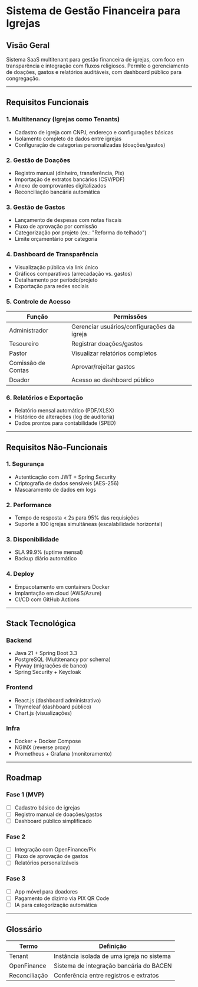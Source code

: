 # Sistema de Gestão Financeira para Igrejas

## Visão Geral
Sistema SaaS multitenant para gestão financeira de igrejas, com foco em transparência e integração com fluxos religiosos. Permite o gerenciamento de doações, gastos e relatórios auditáveis, com dashboard público para congregação.

---

## Requisitos Funcionais

### 1. **Multitenancy (Igrejas como Tenants)**
- Cadastro de igreja com CNPJ, endereço e configurações básicas
- Isolamento completo de dados entre igrejas
- Configuração de categorias personalizadas (doações/gastos)

### 2. **Gestão de Doações**
- Registro manual (dinheiro, transferência, Pix)
- Importação de extratos bancários (CSV/PDF)
- Anexo de comprovantes digitalizados
- Reconciliação bancária automática

### 3. **Gestão de Gastos**
- Lançamento de despesas com notas fiscais
- Fluxo de aprovação por comissão
- Categorização por projeto (ex.: "Reforma do telhado")
- Limite orçamentário por categoria

### 4. **Dashboard de Transparência**
- Visualização pública via link único
- Gráficos comparativos (arrecadação vs. gastos)
- Detalhamento por período/projeto
- Exportação para redes sociais

### 5. **Controle de Acesso**
| Função            | Permissões                                  |
|--------------------|--------------------------------------------|
| Administrador      | Gerenciar usuários/configurações da igreja |
| Tesoureiro         | Registrar doações/gastos                   |
| Pastor             | Visualizar relatórios completos            |
| Comissão de Contas | Aprovar/rejeitar gastos                    |
| Doador             | Acesso ao dashboard público                |

### 6. **Relatórios e Exportação**
- Relatório mensal automático (PDF/XLSX)
- Histórico de alterações (log de auditoria)
- Dados prontos para contabilidade (SPED)

---

## Requisitos Não-Funcionais

### 1. **Segurança**
- Autenticação com JWT + Spring Security
- Criptografia de dados sensíveis (AES-256)
- Mascaramento de dados em logs

### 2. **Performance**
- Tempo de resposta < 2s para 95% das requisições
- Suporte a 100 igrejas simultâneas (escalabilidade horizontal)

### 3. **Disponibilidade**
- SLA 99.9% (uptime mensal)
- Backup diário automático

### 4. **Deploy**
- Empacotamento em containers Docker
- Implantação em cloud (AWS/Azure)
- CI/CD com GitHub Actions

---

## Stack Tecnológica

### Backend
- Java 21 + Spring Boot 3.3
- PostgreSQL (Multitenancy por schema)
- Flyway (migrações de banco)
- Spring Security + Keycloak

### Frontend
- React.js (dashboard administrativo)
- Thymeleaf (dashboard público)
- Chart.js (visualizações)

### Infra
- Docker + Docker Compose
- NGINX (reverse proxy)
- Prometheus + Grafana (monitoramento)

---

## Roadmap

### Fase 1 (MVP)
- [ ] Cadastro básico de igrejas
- [ ] Registro manual de doações/gastos
- [ ] Dashboard público simplificado

### Fase 2
- [ ] Integração com OpenFinance/Pix
- [ ] Fluxo de aprovação de gastos
- [ ] Relatórios personalizáveis

### Fase 3
- [ ] App móvel para doadores
- [ ] Pagamento de dizimo via PIX QR Code
- [ ] IA para categorização automática

---

## Glossário
| Termo               | Definição                                  |
|---------------------|-------------------------------------------|
| Tenant              | Instância isolada de uma igreja no sistema|
| OpenFinance         | Sistema de integração bancária do BACEN   |
| Reconciliação       | Conferência entre registros e extratos    |